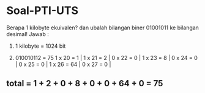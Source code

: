 # Soal-PTI-UTS

Berapa 1 kilobyte ekuivalen? dan ubalah bilangan biner 01001011 ke bilangan desimal!
Jawab :

1. 1 kilobyte = 1024 bit

2. 010010112 = 75
1 x 20 = 1 |
1 x 21 = 2 |
0 x 22 = 0 |
1 x 23 = 8 |
0 x 24 = 0 |
0 x 25 = 0 |
1 x 26 = 64 |
0 x 27 = 0 |

## total = 1 + 2 + 0 + 8 + 0 + 0 + 64 + 0 = 75
